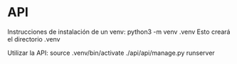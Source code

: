 # API 

Instrucciones de instalación de un venv:
python3 -m venv .venv
Esto creará el directorio .venv


Utilizar la API:
source .venv/bin/activate
./api/api/manage.py runserver


